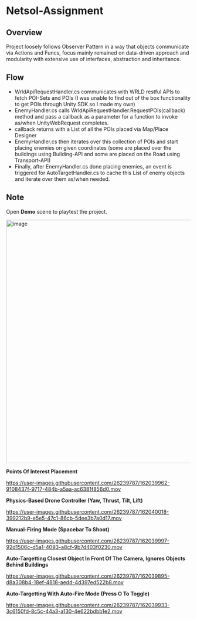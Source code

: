 # Netsol-Assignment

## Overview

Project loosely follows Observer Pattern in a way that objects communicate via Actions and Funcs, focus mainly remained on data-driven approach and modularity with extensive use of interfaces, abstraction and inheritance.

## Flow

- WrldApiRequestHandler.cs communicates with WRLD restful APIs to fetch POI-Sets and POIs (I was unable to find out of the box functionality to get POIs through Unity SDK so I made my own)
- EnemyHandler.cs calls WrldApiRequestHandler.RequestPOIs(callback) method and pass a callback as a parameter for a function to invoke as/when UnityWebRequest completes. 
- callback returns with a List of all the POIs placed via Map/Place Designer
- EnemyHandler.cs then iterates over this collection of POIs and start placing enemies on given coordinates (some are placed over the buildings using Building-API and some are placed on the Road using Transport-API)
- Finally, after EnemyHandler.cs done placing enemies, an event is triggered for AutoTargetHandler.cs to cache this List of enemy objects and iterate over them as/when needed.

## Note
Open <b>Demo</b> scene to playtest the project.

<img width="663" alt="image" src="https://user-images.githubusercontent.com/26239787/162052432-7c839c7b-f5b1-41ca-bd9d-375f48e38d2f.png">


<b>Points Of Interest Placement</b>

https://user-images.githubusercontent.com/26239787/162039962-9108437f-9717-484b-a5aa-ac6381f856d0.mov

<b>Physics-Based Drone Controller (Yaw, Thrust, Tilt, Lift) </b>

https://user-images.githubusercontent.com/26239787/162040018-399212b9-e5e5-47c1-86cb-5dee3b7a0d17.mov

<b>Manual-Firing Mode (Spacebar To Shoot)</b>

https://user-images.githubusercontent.com/26239787/162039997-92d1506c-d5a1-4093-a8cf-9b7d403f0230.mov

<b>Auto-Targetting Closest Object In Front Of The Camera, Ignores Objects Behind Buildings</b>

https://user-images.githubusercontent.com/26239787/162039895-d8a308b4-18ef-4818-aedd-4d397ed522b8.mov

<b>Auto-Targetting With Auto-Fire Mode (Press O To Toggle)</b>

https://user-images.githubusercontent.com/26239787/162039933-3c6150fd-8c5c-44a3-a130-4e622bdbb1e2.mov
